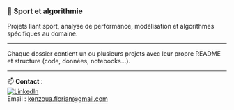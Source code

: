 ### 🏃 Sport et algorithmie
Projets liant sport, analyse de performance, modélisation et algorithmes spécifiques au domaine.

---

Chaque dossier contient un ou plusieurs projets avec leur propre README et structure (code, données, notebooks…).

---

📫 **Contact** :  
[![LinkedIn](https://img.shields.io/badge/LinkedIn-blue?style=flat&logo=linkedin&logoColor=white)](https://www.linkedin.com/in/florian-kenzoua)  
Email : kenzoua.florian@gmail.com
